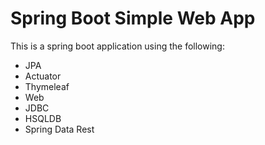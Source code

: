 # Spring Boot Simple Web App

This is a spring boot application using the following:
 - JPA
 - Actuator
 - Thymeleaf
 - Web
 - JDBC
 - HSQLDB
 - Spring Data Rest